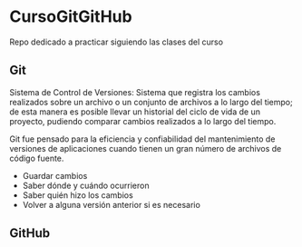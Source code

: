 # CursoGitGitHub
Repo dedicado a practicar siguiendo las clases del curso


## Git
Sistema de Control de Versiones: Sistema que registra los cambios realizados sobre un archivo o un conjunto de archivos a lo largo del tiempo; de esta manera es posible llevar un historial del ciclo de vida de un proyecto, pudiendo comparar cambios realizados a lo largo del tiempo.

Git fue pensado para la eficiencia y confiabilidad del mantenimiento de versiones de aplicaciones cuando tienen un gran número de archivos de código fuente.
- Guardar cambios
- Saber dónde y cuándo ocurrieron
- Saber quién hizo los cambios
- Volver a alguna versión anterior si es necesario

## GitHub
